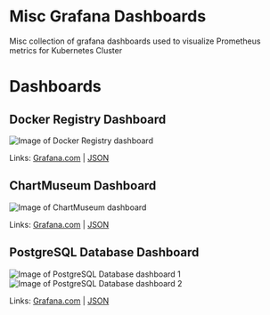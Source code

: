 # Misc Grafana Dashboards
Misc collection of grafana dashboards used to visualize Prometheus metrics for Kubernetes Cluster

# Dashboards
## Docker Registry Dashboard

![Image of Docker Registry dashboard](/dashboards/images/docker-registry.png)

Links: [Grafana.com](https://grafana.com/dashboards/9621) | [JSON](/dashboards/docker-registry.json)

## ChartMuseum Dashboard

![Image of ChartMuseum dashboard](/dashboards/images/chartmuseum.png)

Links: [Grafana.com](https://grafana.com/dashboards/9622) | [JSON](/dashboards/chartmuseum.json)

## PostgreSQL Database Dashboard

![Image of PostgreSQL Database dashboard 1](/dashboards/images/postgres-database-1.png) ![Image of PostgreSQL Database dashboard 2](/dashboards/images/postgres-database-2.png)

Links: [Grafana.com](https://grafana.com/dashboards/9628) | [JSON](/dashboards/postgresql-database.json)
